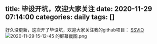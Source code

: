 title: 毕设开坑，欢迎大家关注
date: 2020-11-29 07:14:00
categories: daily
tags: []
---
好久没更新，这次开了毕设坑，欢迎大家关注我的github项目：
[SSVIO][1]
![2020-11-29 15-12-45 的屏幕截图.png][2]


  [1]: https://github.com/StarRealMan/SSVIO
  [2]: http://www.starydy.xyz/usr/uploads/2020/11/1735837242.png